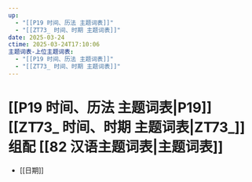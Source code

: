 ```yaml
---
up:
  - "[[P19 时间、历法 主题词表]]"
  - "[[ZT73_ 时间、时期 主题词表]]"
date: 2025-03-24
ctime: 2025-03-24T17:10:06
主题词表-上位主题词表:
  - "[[P19 时间、历法 主题词表]]"
  - "[[ZT73_ 时间、时期 主题词表]]"
---
```


# [[P19 时间、历法 主题词表|P19]] [[ZT73_ 时间、时期 主题词表|ZT73_]] 组配 [[82 汉语主题词表|主题词表]]

- [[日期]]
